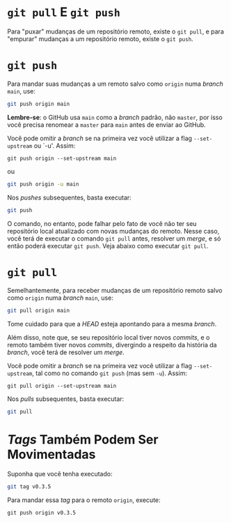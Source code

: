 # `git pull` E `git push`

Para "puxar" mudanças de um repositório remoto, existe o `git pull`, e para
"empurar" mudanças a um repositório remoto, existe o `git push`.

# `git push`

Para mandar suas mudanças a um remoto salvo como `origin` numa _branch_
`main`, use:
```sh
git push origin main
```

**Lembre-se**: o GitHub usa `main` como a _branch_ padrão, não `master`, por
isso você precisa renomear a `master` para `main` antes de enviar ao GitHub.

Você pode omitir a _branch_ se na primeira vez você utilizar a flag
`--set-upstream` ou `-u'. Assim:

```
git push origin --set-upstream main
```
ou
```sh
git push origin -u main
```

Nos _pushes_ subsequentes, basta executar:

```sh
git push
```

O comando, no entanto, pode falhar pelo fato de você não ter seu repositório
local atualizado com novas mudanças do remoto. Nesse caso, você terá de executar
o comando `git pull` antes, resolver um _merge_, e só então poderá executar
`git push`. Veja abaixo como executar `git pull`.

# `git pull`

Semelhantemente, para receber mudanças de um repositório remoto salvo como
`origin` numa _branch_ `main`, use:
```sh
git pull origin main
```

Tome cuidado para que a _HEAD_ esteja apontando para a mesma _branch_.

Além disso, note que, se seu repositório local tiver novos _commits_, e o remoto
também tiver novos _commits_, divergindo a respeito da história da _branch_,
você terá de resolver um _merge_.  

Você pode omitir a _branch_ se na primeira vez você utilizar a flag
`--set-upstream`, tal como no comando `git push` (mas sem `-u`). Assim:

```
git pull origin --set-upstream main
```

Nos _pulls_ subsequentes, basta executar:

```sh
git pull
```

# _Tags_ Também Podem Ser Movimentadas

Suponha que você tenha executado:
```sh
git tag v0.3.5
```

Para mandar essa _tag_ para o remoto `origin`, execute:
```
git push origin v0.3.5
```

